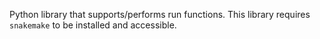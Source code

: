 Python library that supports/performs run functions.
This library requires `snakemake` to be installed and accessible.
